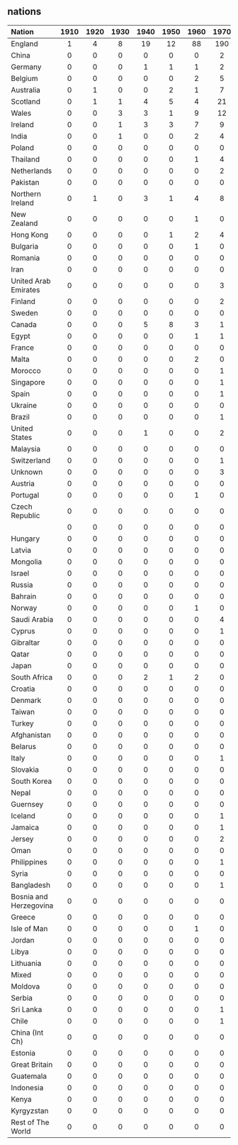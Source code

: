 ## nations
| Nation | 1910 | 1920 | 1930 | 1940 | 1950 | 1960 | 1970 | 1980 | 1990 | 2000 | 2010 | Total |
|:-------|:-------:|:-------:|:-------:|:-------:|:-------:|:-------:|:-------:|:-------:|:-------:|:-------:|:-------:|:-------------:|
| England | 1 | 4 | 8 | 19 | 12 | 88 | 190 | 75 | 111 | 55 | 2 | 1076 |
| China | 0 | 0 | 0 | 0 | 0 | 0 | 2 | 18 | 33 | 27 | 1 | 307 |
| Germany | 0 | 0 | 0 | 1 | 1 | 1 | 2 | 5 | 8 | 4 | 0 | 228 |
| Belgium | 0 | 0 | 0 | 0 | 0 | 2 | 5 | 4 | 2 | 5 | 0 | 190 |
| Australia | 0 | 1 | 0 | 0 | 2 | 1 | 7 | 4 | 2 | 0 | 0 | 171 |
| Scotland | 0 | 1 | 1 | 4 | 5 | 4 | 21 | 11 | 8 | 8 | 0 | 119 |
| Wales | 0 | 0 | 3 | 3 | 1 | 9 | 12 | 13 | 16 | 11 | 0 | 118 |
| Ireland | 0 | 0 | 1 | 3 | 3 | 7 | 9 | 5 | 6 | 4 | 0 | 110 |
| India | 0 | 0 | 1 | 0 | 0 | 2 | 4 | 8 | 7 | 5 | 0 | 97 |
| Poland | 0 | 0 | 0 | 0 | 0 | 0 | 0 | 1 | 5 | 2 | 1 | 95 |
| Thailand | 0 | 0 | 0 | 0 | 0 | 1 | 4 | 7 | 11 | 3 | 0 | 89 |
| Netherlands | 0 | 0 | 0 | 0 | 0 | 0 | 2 | 0 | 0 | 0 | 0 | 64 |
| Pakistan | 0 | 0 | 0 | 0 | 0 | 0 | 0 | 8 | 4 | 4 | 0 | 59 |
| Northern Ireland | 0 | 1 | 0 | 3 | 1 | 4 | 8 | 6 | 2 | 3 | 0 | 57 |
| New Zealand | 0 | 0 | 0 | 0 | 0 | 1 | 0 | 0 | 1 | 0 | 0 | 55 |
| Hong Kong | 0 | 0 | 0 | 0 | 1 | 2 | 4 | 7 | 6 | 1 | 1 | 52 |
| Bulgaria | 0 | 0 | 0 | 0 | 0 | 1 | 0 | 1 | 0 | 1 | 0 | 40 |
| Romania | 0 | 0 | 0 | 0 | 0 | 0 | 0 | 1 | 6 | 0 | 0 | 34 |
| Iran | 0 | 0 | 0 | 0 | 0 | 0 | 0 | 2 | 6 | 0 | 0 | 29 |
| United Arab Emirates | 0 | 0 | 0 | 0 | 0 | 0 | 3 | 0 | 1 | 0 | 0 | 27 |
| Finland | 0 | 0 | 0 | 0 | 0 | 0 | 2 | 0 | 1 | 0 | 0 | 25 |
| Sweden | 0 | 0 | 0 | 0 | 0 | 0 | 0 | 1 | 1 | 1 | 0 | 25 |
| Canada | 0 | 0 | 0 | 5 | 8 | 3 | 1 | 1 | 0 | 0 | 0 | 24 |
| Egypt | 0 | 0 | 0 | 0 | 0 | 1 | 1 | 3 | 4 | 0 | 0 | 24 |
| France | 0 | 0 | 0 | 0 | 0 | 0 | 0 | 1 | 3 | 2 | 0 | 23 |
| Malta | 0 | 0 | 0 | 0 | 0 | 2 | 0 | 2 | 2 | 0 | 0 | 20 |
| Morocco | 0 | 0 | 0 | 0 | 0 | 0 | 1 | 1 | 2 | 0 | 0 | 19 |
| Singapore | 0 | 0 | 0 | 0 | 0 | 0 | 1 | 1 | 0 | 0 | 0 | 19 |
| Spain | 0 | 0 | 0 | 0 | 0 | 0 | 1 | 1 | 0 | 0 | 0 | 19 |
| Ukraine | 0 | 0 | 0 | 0 | 0 | 0 | 0 | 1 | 2 | 7 | 1 | 19 |
| Brazil | 0 | 0 | 0 | 0 | 0 | 0 | 1 | 2 | 1 | 0 | 0 | 18 |
| United States | 0 | 0 | 0 | 1 | 0 | 0 | 2 | 0 | 1 | 0 | 0 | 18 |
| Malaysia | 0 | 0 | 0 | 0 | 0 | 0 | 0 | 1 | 1 | 0 | 0 | 17 |
| Switzerland | 0 | 0 | 0 | 0 | 0 | 0 | 1 | 0 | 1 | 1 | 0 | 17 |
| Unknown | 0 | 0 | 0 | 0 | 0 | 0 | 3 | 0 | 1 | 0 | 0 | 17 |
| Austria | 0 | 0 | 0 | 0 | 0 | 0 | 0 | 1 | 1 | 1 | 0 | 16 |
| Portugal | 0 | 0 | 0 | 0 | 0 | 1 | 0 | 2 | 0 | 0 | 0 | 15 |
| Czech Republic | 0 | 0 | 0 | 0 | 0 | 0 | 0 | 0 | 0 | 1 | 0 | 14 |
|  | 0 | 0 | 0 | 0 | 0 | 0 | 0 | 0 | 0 | 0 | 0 | 13 |
| Hungary | 0 | 0 | 0 | 0 | 0 | 0 | 0 | 1 | 0 | 1 | 0 | 13 |
| Latvia | 0 | 0 | 0 | 0 | 0 | 0 | 0 | 1 | 1 | 3 | 0 | 13 |
| Mongolia | 0 | 0 | 0 | 0 | 0 | 0 | 0 | 0 | 1 | 0 | 0 | 13 |
| Israel | 0 | 0 | 0 | 0 | 0 | 0 | 0 | 0 | 2 | 0 | 0 | 12 |
| Russia | 0 | 0 | 0 | 0 | 0 | 0 | 0 | 1 | 1 | 0 | 0 | 12 |
| Bahrain | 0 | 0 | 0 | 0 | 0 | 0 | 0 | 1 | 0 | 0 | 0 | 11 |
| Norway | 0 | 0 | 0 | 0 | 0 | 1 | 0 | 1 | 0 | 0 | 0 | 10 |
| Saudi Arabia | 0 | 0 | 0 | 0 | 0 | 0 | 4 | 1 | 0 | 1 | 0 | 10 |
| Cyprus | 0 | 0 | 0 | 0 | 0 | 0 | 1 | 2 | 0 | 0 | 0 | 9 |
| Gibraltar | 0 | 0 | 0 | 0 | 0 | 0 | 0 | 0 | 0 | 0 | 0 | 9 |
| Qatar | 0 | 0 | 0 | 0 | 0 | 0 | 0 | 1 | 2 | 0 | 0 | 9 |
| Japan | 0 | 0 | 0 | 0 | 0 | 0 | 0 | 0 | 1 | 2 | 0 | 8 |
| South Africa | 0 | 0 | 0 | 2 | 1 | 2 | 0 | 0 | 0 | 0 | 0 | 8 |
| Croatia | 0 | 0 | 0 | 0 | 0 | 0 | 0 | 0 | 0 | 0 | 0 | 7 |
| Denmark | 0 | 0 | 0 | 0 | 0 | 0 | 0 | 1 | 0 | 0 | 0 | 6 |
| Taiwan | 0 | 0 | 0 | 0 | 0 | 0 | 0 | 1 | 0 | 0 | 0 | 6 |
| Turkey | 0 | 0 | 0 | 0 | 0 | 0 | 0 | 0 | 2 | 0 | 0 | 6 |
| Afghanistan | 0 | 0 | 0 | 0 | 0 | 0 | 0 | 0 | 0 | 0 | 0 | 5 |
| Belarus | 0 | 0 | 0 | 0 | 0 | 0 | 0 | 0 | 1 | 0 | 0 | 5 |
| Italy | 0 | 0 | 0 | 0 | 0 | 0 | 1 | 1 | 0 | 0 | 0 | 5 |
| Slovakia | 0 | 0 | 0 | 0 | 0 | 0 | 0 | 0 | 0 | 0 | 0 | 5 |
| South Korea | 0 | 0 | 0 | 0 | 0 | 0 | 0 | 0 | 1 | 0 | 0 | 5 |
| Nepal | 0 | 0 | 0 | 0 | 0 | 0 | 0 | 0 | 0 | 0 | 0 | 4 |
| Guernsey | 0 | 0 | 0 | 0 | 0 | 0 | 0 | 0 | 1 | 0 | 0 | 3 |
| Iceland | 0 | 0 | 0 | 0 | 0 | 0 | 1 | 0 | 0 | 0 | 0 | 3 |
| Jamaica | 0 | 0 | 0 | 0 | 0 | 0 | 1 | 0 | 0 | 0 | 0 | 3 |
| Jersey | 0 | 0 | 0 | 0 | 0 | 0 | 2 | 0 | 0 | 0 | 0 | 3 |
| Oman | 0 | 0 | 0 | 0 | 0 | 0 | 0 | 0 | 0 | 0 | 0 | 3 |
| Philippines | 0 | 0 | 0 | 0 | 0 | 0 | 1 | 0 | 0 | 0 | 0 | 3 |
| Syria | 0 | 0 | 0 | 0 | 0 | 0 | 0 | 0 | 0 | 0 | 0 | 3 |
| Bangladesh | 0 | 0 | 0 | 0 | 0 | 0 | 1 | 0 | 0 | 0 | 0 | 2 |
| Bosnia and Herzegovina | 0 | 0 | 0 | 0 | 0 | 0 | 0 | 0 | 1 | 0 | 0 | 2 |
| Greece | 0 | 0 | 0 | 0 | 0 | 0 | 0 | 0 | 0 | 0 | 0 | 2 |
| Isle of Man | 0 | 0 | 0 | 0 | 0 | 1 | 0 | 0 | 1 | 0 | 0 | 2 |
| Jordan | 0 | 0 | 0 | 0 | 0 | 0 | 0 | 0 | 0 | 0 | 0 | 2 |
| Libya | 0 | 0 | 0 | 0 | 0 | 0 | 0 | 1 | 0 | 0 | 0 | 2 |
| Lithuania | 0 | 0 | 0 | 0 | 0 | 0 | 0 | 0 | 0 | 0 | 0 | 2 |
| Mixed | 0 | 0 | 0 | 0 | 0 | 0 | 0 | 0 | 0 | 0 | 0 | 2 |
| Moldova | 0 | 0 | 0 | 0 | 0 | 0 | 0 | 0 | 0 | 1 | 0 | 2 |
| Serbia | 0 | 0 | 0 | 0 | 0 | 0 | 0 | 0 | 0 | 0 | 0 | 2 |
| Sri Lanka | 0 | 0 | 0 | 0 | 0 | 0 | 1 | 0 | 0 | 0 | 0 | 2 |
| Chile | 0 | 0 | 0 | 0 | 0 | 0 | 1 | 0 | 0 | 0 | 0 | 1 |
| China (Int Ch) | 0 | 0 | 0 | 0 | 0 | 0 | 0 | 0 | 0 | 0 | 0 | 1 |
| Estonia | 0 | 0 | 0 | 0 | 0 | 0 | 0 | 0 | 1 | 0 | 0 | 1 |
| Great Britain | 0 | 0 | 0 | 0 | 0 | 0 | 0 | 0 | 0 | 0 | 0 | 1 |
| Guatemala | 0 | 0 | 0 | 0 | 0 | 0 | 0 | 0 | 0 | 0 | 0 | 1 |
| Indonesia | 0 | 0 | 0 | 0 | 0 | 0 | 0 | 0 | 0 | 0 | 0 | 1 |
| Kenya | 0 | 0 | 0 | 0 | 0 | 0 | 0 | 0 | 0 | 0 | 0 | 1 |
| Kyrgyzstan | 0 | 0 | 0 | 0 | 0 | 0 | 0 | 0 | 0 | 0 | 0 | 1 |
| Rest of The World | 0 | 0 | 0 | 0 | 0 | 0 | 0 | 0 | 0 | 0 | 0 | 1 |



